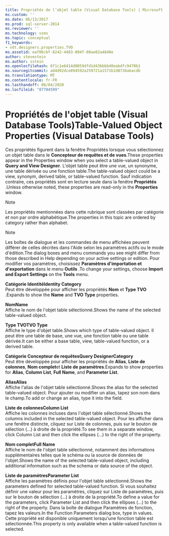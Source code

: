 ```yaml
---
title: Propriétés de l’objet table (Visual Database Tools) | Microsoft Docs
ms.custom: ''
ms.date: 06/13/2017
ms.prod: sql-server-2014
ms.reviewer: ''
ms.technology: ssms
ms.topic: conceptual
f1_keywords:
- vdt.designers.properties.TVO
ms.assetid: eaf06cbf-8242-4483-894f-80ae02a4840e
author: stevestein
ms.author: sstein
ms.openlocfilehash: 6f1c1e6414d0059dfd1d43bbbb40eabdfc9470b1
ms.sourcegitcommit: ad4d92dce894592a259721a1571b1d8736abacdb
ms.translationtype: MT
ms.contentlocale: fr-FR
ms.lasthandoff: 08/04/2020
ms.locfileid: "87704599"
---
```

# <a name="table-valued-object-properties-visual-database-tools"></a><span data-ttu-id="d33d3-102">Propriétés de l'objet table (Visual Database Tools)</span><span class="sxs-lookup"><span data-stu-id="d33d3-102">Table-Valued Object Properties (Visual Database Tools)</span></span>
  <span data-ttu-id="d33d3-103">Ces propriétés figurent dans la fenêtre Propriétés lorsque vous sélectionnez un objet table dans le **Concepteur de requêtes et de vues**.</span><span class="sxs-lookup"><span data-stu-id="d33d3-103">These properties appear in the Properties window when you select a table-valued object in **Query and View Designer**.</span></span> <span data-ttu-id="d33d3-104">L'objet table peut être une vue, un synonyme, une table dérivée ou une fonction table.</span><span class="sxs-lookup"><span data-stu-id="d33d3-104">The table-valued object could be a view, synonym, derived table, or table-valued function.</span></span> <span data-ttu-id="d33d3-105">Sauf indication contraire, ces propriétés sont en lecture seule dans la fenêtre **Propriétés** .</span><span class="sxs-lookup"><span data-stu-id="d33d3-105">Unless otherwise noted, these properties are read-only in the **Properties** window.</span></span>  
  
> [!NOTE]  
>  <span data-ttu-id="d33d3-106">Les propriétés mentionnées dans cette rubrique sont classées par catégorie et non par ordre alphabétique.</span><span class="sxs-lookup"><span data-stu-id="d33d3-106">The properties in this topic are ordered by category rather than alphabet.</span></span>  
  
> [!NOTE]  
>  <span data-ttu-id="d33d3-107">Les boîtes de dialogue et les commandes de menu affichées peuvent différer de celles décrites dans l'Aide selon les paramètres actifs ou le mode d'édition.</span><span class="sxs-lookup"><span data-stu-id="d33d3-107">The dialog boxes and menu commands you see might differ from those described in Help depending on your active settings or edition.</span></span> <span data-ttu-id="d33d3-108">Pour modifier vos paramètres, choisissez **Paramètres d'importation et d'exportation** dans le menu **Outils** .</span><span class="sxs-lookup"><span data-stu-id="d33d3-108">To change your settings, choose **Import and Export Settings** on the **Tools** menu.</span></span>  
  
 <span data-ttu-id="d33d3-109">**Catégorie Identité**</span><span class="sxs-lookup"><span data-stu-id="d33d3-109">**Identity Category**</span></span>  
 <span data-ttu-id="d33d3-110">Peut être développée pour afficher les propriétés **Nom** et **Type TVO** .</span><span class="sxs-lookup"><span data-stu-id="d33d3-110">Expands to show the **Name** and **TVO Type** properties.</span></span>  
  
 <span data-ttu-id="d33d3-111">**Nom**</span><span class="sxs-lookup"><span data-stu-id="d33d3-111">**Name**</span></span>  
 <span data-ttu-id="d33d3-112">Affiche le nom de l'objet table sélectionné.</span><span class="sxs-lookup"><span data-stu-id="d33d3-112">Shows the name of the selected table-valued object.</span></span>  
  
 <span data-ttu-id="d33d3-113">**Type TVO**</span><span class="sxs-lookup"><span data-stu-id="d33d3-113">**TVO Type**</span></span>  
 <span data-ttu-id="d33d3-114">Affiche le type d'objet table.</span><span class="sxs-lookup"><span data-stu-id="d33d3-114">Shows which type of table-valued object.</span></span> <span data-ttu-id="d33d3-115">Il peut être une table de base, une vue, une fonction table ou une table dérivée.</span><span class="sxs-lookup"><span data-stu-id="d33d3-115">It can be either a base table, view, table-valued function, or a derived table.</span></span>  
  
 <span data-ttu-id="d33d3-116">**Catégorie Concepteur de requêtes**</span><span class="sxs-lookup"><span data-stu-id="d33d3-116">**Query DesignerCategory**</span></span>  
 <span data-ttu-id="d33d3-117">Peut être développée pour afficher les propriétés de **Alias**, **Liste de colonnes**, **Nom complet**et **Liste de paramètres**.</span><span class="sxs-lookup"><span data-stu-id="d33d3-117">Expands to show properties for **Alias**, **Column List**, **Full Name**, and **Parameter List**.</span></span>  
  
 <span data-ttu-id="d33d3-118">**Alias**</span><span class="sxs-lookup"><span data-stu-id="d33d3-118">**Alias**</span></span>  
 <span data-ttu-id="d33d3-119">Affiche l'alias de l'objet table sélectionné.</span><span class="sxs-lookup"><span data-stu-id="d33d3-119">Shows the alias for the selected table-valued object.</span></span> <span data-ttu-id="d33d3-120">Pour ajouter ou modifier un alias, tapez son nom dans le champ.</span><span class="sxs-lookup"><span data-stu-id="d33d3-120">To add or change an alias, type it into the field.</span></span>  
  
 <span data-ttu-id="d33d3-121">**Liste de colonnes**</span><span class="sxs-lookup"><span data-stu-id="d33d3-121">**Column List**</span></span>  
 <span data-ttu-id="d33d3-122">Affiche les colonnes incluses dans l'objet table sélectionné.</span><span class="sxs-lookup"><span data-stu-id="d33d3-122">Shows the columns included in the selected table-valued object.</span></span> <span data-ttu-id="d33d3-123">Pour les afficher dans une fenêtre distincte, cliquez sur Liste de colonnes, puis sur le bouton de sélection (…) à droite de la propriété.</span><span class="sxs-lookup"><span data-stu-id="d33d3-123">To see them in a separate window, click Column List and then click the ellipses (...) to the right of the property.</span></span>  
  
 <span data-ttu-id="d33d3-124">**Nom complet**</span><span class="sxs-lookup"><span data-stu-id="d33d3-124">**Full Name**</span></span>  
 <span data-ttu-id="d33d3-125">Affiche le nom de l'objet table sélectionné, notamment des informations supplémentaires telles que le schéma ou la source de données de l'objet.</span><span class="sxs-lookup"><span data-stu-id="d33d3-125">Shows the name of the selected table-valued object, including additional information such as the schema or data source of the object.</span></span>  
  
 <span data-ttu-id="d33d3-126">**Liste de paramètres**</span><span class="sxs-lookup"><span data-stu-id="d33d3-126">**Parameter List**</span></span>  
 <span data-ttu-id="d33d3-127">Affiche les paramètres définis pour l'objet table sélectionné.</span><span class="sxs-lookup"><span data-stu-id="d33d3-127">Shows the parameters defined for selected table-valued function.</span></span> <span data-ttu-id="d33d3-128">Si vous souhaitez définir une valeur pour les paramètres, cliquez sur Liste de paramètres, puis sur le bouton de sélection (…) à droite de la propriété.</span><span class="sxs-lookup"><span data-stu-id="d33d3-128">To define a value for the parameters, click Parameter List and then click the ellipses (...) to the right of the property.</span></span> <span data-ttu-id="d33d3-129">Dans la boîte de dialogue Paramètres de fonction, tapez les valeurs.</span><span class="sxs-lookup"><span data-stu-id="d33d3-129">In the Function Parameters dialog box, type in values.</span></span> <span data-ttu-id="d33d3-130">Cette propriété est disponible uniquement lorsqu'une fonction table est sélectionnée.</span><span class="sxs-lookup"><span data-stu-id="d33d3-130">This property is only available when a table-valued function is selected.</span></span>  
  
  
